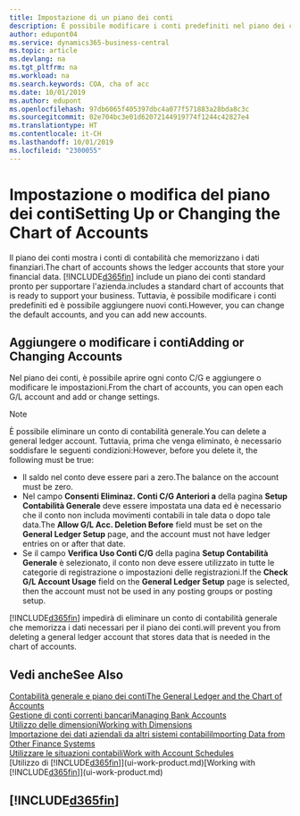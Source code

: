 ```yaml
---
title: Impostazione di un piano dei conti
description: È possibile modificare i conti predefiniti nel piano dei conti ed è possibile aggiungere nuovi conti.
author: edupont04
ms.service: dynamics365-business-central
ms.topic: article
ms.devlang: na
ms.tgt_pltfrm: na
ms.workload: na
ms.search.keywords: COA, cha of acc
ms.date: 10/01/2019
ms.author: edupont
ms.openlocfilehash: 97db6065f405397dbc4a077f571883a28bda8c3c
ms.sourcegitcommit: 02e704bc3e01d62072144919774f1244c42827e4
ms.translationtype: HT
ms.contentlocale: it-CH
ms.lasthandoff: 10/01/2019
ms.locfileid: "2300055"
---
```

# <a name="setting-up-or-changing-the-chart-of-accounts"></a><span data-ttu-id="ee5d6-103">Impostazione o modifica del piano dei conti</span><span class="sxs-lookup"><span data-stu-id="ee5d6-103">Setting Up or Changing the Chart of Accounts</span></span>
<span data-ttu-id="ee5d6-104">Il piano dei conti mostra i conti di contabilità che memorizzano i dati finanziari.</span><span class="sxs-lookup"><span data-stu-id="ee5d6-104">The chart of accounts shows the ledger accounts that store your financial data.</span></span> [!INCLUDE[d365fin](includes/d365fin_md.md)] <span data-ttu-id="ee5d6-105">include un piano dei conti standard pronto per supportare l'azienda.</span><span class="sxs-lookup"><span data-stu-id="ee5d6-105">includes a standard chart of accounts that is ready to support your business.</span></span>
<span data-ttu-id="ee5d6-106">Tuttavia, è possibile modificare i conti predefiniti ed è possibile aggiungere nuovi conti.</span><span class="sxs-lookup"><span data-stu-id="ee5d6-106">However, you can change the default accounts, and you can add new accounts.</span></span>  

## <a name="adding-or-changing-accounts"></a><span data-ttu-id="ee5d6-107">Aggiungere o modificare i conti</span><span class="sxs-lookup"><span data-stu-id="ee5d6-107">Adding or Changing Accounts</span></span>
<span data-ttu-id="ee5d6-108">Nel piano dei conti, è possibile aprire ogni conto C/G e aggiungere o modificare le impostazioni.</span><span class="sxs-lookup"><span data-stu-id="ee5d6-108">From the chart of accounts, you can open each G/L account and add or change settings.</span></span>

> [!NOTE]  
>   <span data-ttu-id="ee5d6-109">È possibile eliminare un conto di contabilità generale.</span><span class="sxs-lookup"><span data-stu-id="ee5d6-109">You can delete a general ledger account.</span></span> <span data-ttu-id="ee5d6-110">Tuttavia, prima che venga eliminato, è necessario soddisfare le seguenti condizioni:</span><span class="sxs-lookup"><span data-stu-id="ee5d6-110">However, before you delete it, the following must be true:</span></span>  
>  
>   * <span data-ttu-id="ee5d6-111">Il saldo nel conto deve essere pari a zero.</span><span class="sxs-lookup"><span data-stu-id="ee5d6-111">The balance on the account must be zero.</span></span>  
>   * <span data-ttu-id="ee5d6-112">Nel campo **Consenti Eliminaz. Conti C/G Anteriori a** della pagina **Setup Contabilità Generale** deve essere impostata una data ed è necessario che il conto non includa movimenti contabili in tale data o dopo tale data.</span><span class="sxs-lookup"><span data-stu-id="ee5d6-112">The **Allow G/L Acc. Deletion Before** field must be set on the **General Ledger Setup** page, and the account must not have ledger entries on or after that date.</span></span>  
>   * <span data-ttu-id="ee5d6-113">Se il campo **Verifica Uso Conti C/G** della pagina **Setup Contabilità Generale** è selezionato, il conto non deve essere utilizzato in tutte le categorie di registrazione o impostazioni delle registrazioni.</span><span class="sxs-lookup"><span data-stu-id="ee5d6-113">If the **Check G/L Account Usage** field on the **General Ledger Setup** page is selected, then the account must not be used in any posting groups or posting setup.</span></span>  

[!INCLUDE[d365fin](includes/d365fin_md.md)] <span data-ttu-id="ee5d6-114">impedirà di eliminare un conto di contabilità generale che memorizza i dati necessari per il piano dei conti.</span><span class="sxs-lookup"><span data-stu-id="ee5d6-114">will prevent you from deleting a general ledger account that stores data that is needed in the chart of accounts.</span></span>  

## <a name="see-also"></a><span data-ttu-id="ee5d6-115">Vedi anche</span><span class="sxs-lookup"><span data-stu-id="ee5d6-115">See Also</span></span>
[<span data-ttu-id="ee5d6-116">Contabilità generale e piano dei conti</span><span class="sxs-lookup"><span data-stu-id="ee5d6-116">The General Ledger and the Chart of Accounts</span></span>](finance-general-ledger.md)  
[<span data-ttu-id="ee5d6-117">Gestione di conti correnti bancari</span><span class="sxs-lookup"><span data-stu-id="ee5d6-117">Managing Bank Accounts</span></span>](bank-manage-bank-accounts.md)  
[<span data-ttu-id="ee5d6-118">Utilizzo delle dimensioni</span><span class="sxs-lookup"><span data-stu-id="ee5d6-118">Working with Dimensions</span></span>](finance-dimensions.md)  
[<span data-ttu-id="ee5d6-119">Importazione dei dati aziendali da altri sistemi contabili</span><span class="sxs-lookup"><span data-stu-id="ee5d6-119">Importing Data from Other Finance Systems</span></span>](across-import-data-configuration-packages.md)  
[<span data-ttu-id="ee5d6-120">Utilizzare le situazioni contabili</span><span class="sxs-lookup"><span data-stu-id="ee5d6-120">Work with Account Schedules</span></span>](bi-how-work-account-schedule.md)  
<span data-ttu-id="ee5d6-121">[Utilizzo di [!INCLUDE[d365fin](includes/d365fin_md.md)]](ui-work-product.md)</span><span class="sxs-lookup"><span data-stu-id="ee5d6-121">[Working with [!INCLUDE[d365fin](includes/d365fin_md.md)]](ui-work-product.md)</span></span>  

## [!INCLUDE[d365fin](includes/free_trial_md.md)]
